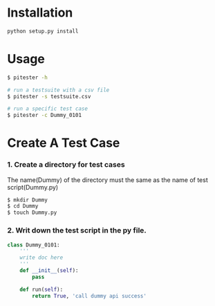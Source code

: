 

# Installation
```bash
python setup.py install
```

# Usage
```bash
$ pitester -h

# run a testsuite with a csv file
$ pitester -s testsuite.csv

# run a specific test case
$ pitester -c Dummy_0101
```

# Create A Test Case

### 1. Create a directory for test cases
The name(Dummy) of the directory must the same as the name of test script(Dummy.py)

```bash
$ mkdir Dummy
$ cd Dummy
$ touch Dummy.py
```

### 2. Writ down the test script in the py file.
```python
class Dummy_0101:
    '''
    write doc here
    '''
    def __init__(self):
        pass

    def run(self):
        return True, 'call dummy api success'
```